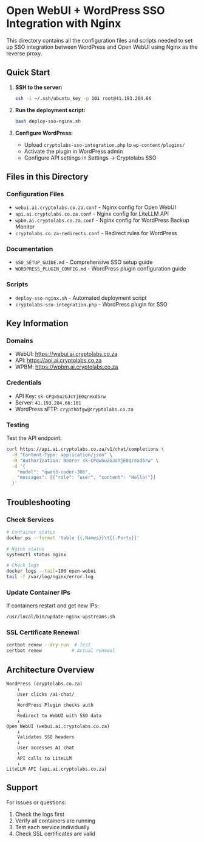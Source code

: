 # Open WebUI + WordPress SSO Integration with Nginx

This directory contains all the configuration files and scripts needed to set up SSO integration between WordPress and Open WebUI using Nginx as the reverse proxy.

## Quick Start

1. **SSH to the server:**
   ```bash
   ssh -i ~/.ssh/ubuntu_key -p 101 root@41.193.204.66
   ```

2. **Run the deployment script:**
   ```bash
   bash deploy-sso-nginx.sh
   ```

3. **Configure WordPress:**
   - Upload `cryptolabs-sso-integration.php` to `wp-content/plugins/`
   - Activate the plugin in WordPress admin
   - Configure API settings in Settings → Cryptolabs SSO

## Files in this Directory

### Configuration Files
- `webui.ai.cryptolabs.co.za.conf` - Nginx config for Open WebUI
- `api.ai.cryptolabs.co.za.conf` - Nginx config for LiteLLM API  
- `wpbm.ai.cryptolabs.co.za.conf` - Nginx config for WordPress Backup Monitor
- `cryptolabs.co.za-redirects.conf` - Redirect rules for WordPress

### Documentation
- `SSO_SETUP_GUIDE.md` - Comprehensive SSO setup guide
- `WORDPRESS_PLUGIN_CONFIG.md` - WordPress plugin configuration guide

### Scripts
- `deploy-sso-nginx.sh` - Automated deployment script
- `cryptolabs-sso-integration.php` - WordPress plugin for SSO

## Key Information

### Domains
- WebUI: https://webui.ai.cryptolabs.co.za
- API: https://api.ai.cryptolabs.co.za
- WPBM: https://wpbm.ai.cryptolabs.co.za

### Credentials
- API Key: `sk-CPqwSu2GJcYjE0qrexd5rw`
- Server: `41.193.204.66:101`
- WordPress sFTP: `crypthbfgw@cryptolabs.co.za`

### Testing

Test the API endpoint:
```bash
curl https://api.ai.cryptolabs.co.za/v1/chat/completions \
  -H "Content-Type: application/json" \
  -H "Authorization: Bearer sk-CPqwSu2GJcYjE0qrexd5rw" \
  -d '{
    "model": "qwen3-coder-30b",
    "messages": [{"role": "user", "content": "Hello!"}]
  }'
```

## Troubleshooting

### Check Services
```bash
# Container status
docker ps --format 'table {{.Names}}\t{{.Ports}}'

# Nginx status
systemctl status nginx

# Check logs
docker logs --tail=100 open-webui
tail -f /var/log/nginx/error.log
```

### Update Container IPs
If containers restart and get new IPs:
```bash
/usr/local/bin/update-nginx-upstreams.sh
```

### SSL Certificate Renewal
```bash
certbot renew --dry-run  # Test
certbot renew           # Actual renewal
```

## Architecture Overview

```
WordPress (cryptolabs.co.za)
    ↓
    User clicks /ai-chat/
    ↓
    WordPress Plugin checks auth
    ↓
    Redirect to WebUI with SSO data
    ↓
Open WebUI (webui.ai.cryptolabs.co.za)
    ↓
    Validates SSO headers
    ↓
    User accesses AI chat
    ↓
    API calls to LiteLLM
    ↓
LiteLLM API (api.ai.cryptolabs.co.za)
```

## Support

For issues or questions:
1. Check the logs first
2. Verify all containers are running
3. Test each service individually
4. Check SSL certificates are valid